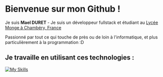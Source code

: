 # Bienvenue sur mon Github !

Je suis **Mael DURET** - Je suis un développeur fullstack et étudiant au [Lycée Monge à Chambéry, France](https://www.lycee-monge.fr/)

Passionné par tout ce qui touche de près ou de loin à l'informatique, et plus particulièrement à la programmation :D

## Je travaille en utilisant ces technologies :
[![My Skills](https://skillicons.dev/icons?i=bootstrap,css,html,js,react,ts,bash,debian,ubuntu,discord,discordjs,docker,eclipse,express,github,gitlab,idea,java,kotlin,linux,lua,md,mongodb,mysql,netlify,nginx,nodejs,npm,php,phpstorm,pycharm,py,sqlite,vscode,visualstudio,vue,webpack,webstorm,yarn)](https://skillicons.dev)
